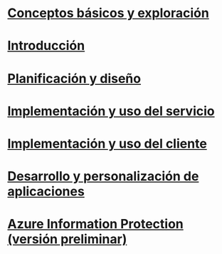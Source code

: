 # [Conceptos básicos y exploración](/information-protection/understand-explore/what-is-azure-information-protection)
# [Introducción](/information-protection/get-started/requirements-azure-rms)
# [Planificación y diseño](/information-protection/plan-design/deployment-roadmap)
# [Implementación y uso del servicio](/information-protection/deploy-use/activate-service)
# [Implementación y uso del cliente](/information-protection/rms-client/use-client)
# [Desarrollo y personalización de aplicaciones](/information-protection/develop/developers-guide)
# [Azure Information Protection (versión preliminar)](/information-protection/understand-explore/what-is-azure-information-protection)
